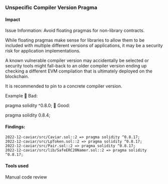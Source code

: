 ### Unspecific Compiler Version Pragma

#### Impact
Issue Information: 
Avoid floating pragmas for non-library contracts.

While floating pragmas make sense for libraries to allow them to be included with multiple different versions of applications, it may be a security risk for application implementations.

A known vulnerable compiler version may accidentally be selected or security tools might fall-back to an older compiler version ending up checking a different EVM compilation that is ultimately deployed on the blockchain.

It is recommended to pin to a concrete compiler version.

Example
🤦 Bad:

pragma solidity ^0.8.0;
🚀 Good:

pragma solidity 0.8.4;

#### Findings:
```
2022-12-caviar/src/Caviar.sol::2 => pragma solidity ^0.8.17;
2022-12-caviar/src/LpToken.sol::2 => pragma solidity ^0.8.17;
2022-12-caviar/src/Pair.sol::2 => pragma solidity ^0.8.17;
2022-12-caviar/src/lib/SafeERC20Namer.sol::2 => pragma solidity ^0.8.17;
```
#### Tools used
Manual code review
